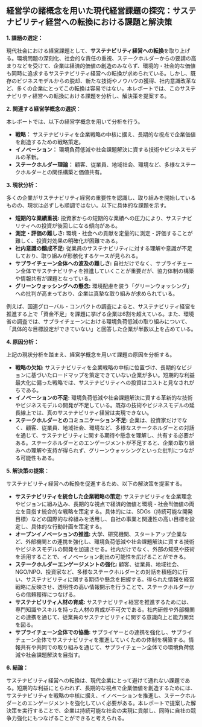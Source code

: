 ## 経営学の諸概念を用いた現代経営課題の探究：サステナビリティ経営への転換における課題と解決策

**1. 課題の選定：**

現代社会における経営課題として、**サステナビリティ経営への転換**を取り上げる。環境問題の深刻化、社会的な責任の重視、ステークホルダーからの要請の高まりなどを受けて、企業は経済的価値の創造のみならず、環境的・社会的な価値も同時に追求するサステナビリティ経営への転換が求められている。しかし、既存のビジネスモデルからの脱却、新たな技術やノウハウの獲得、社内意識改革など、多くの企業にとってこの転換は容易ではない。本レポートでは、このサステナビリティ経営への転換における課題を分析し、解決策を提案する。

**2. 関連する経営学概念の選択：**

本レポートでは、以下の経営学概念を用いて分析を行う。

* **戦略：** サステナビリティを企業戦略の中核に据え、長期的な視点で企業価値を創造するための戦略策定。
* **イノベーション：** 環境負荷低減や社会課題解決に資する技術やビジネスモデルの革新。
* **ステークホルダー理論：** 顧客、従業員、地域社会、環境など、多様なステークホルダーとの関係構築と価値共有。

**3. 現状分析：**

多くの企業がサステナビリティ経営の重要性を認識し、取り組みを開始しているものの、現状は必ずしも順調ではない。以下に具体的な課題を示す。

* **短期的な業績重視:** 投資家からの短期的な業績への圧力により、サステナビリティへの投資が後回しになる傾向がある。
* **測定・評価の難しさ:** 環境・社会への貢献を定量的に測定・評価することが難しく、投資対効果の明確化が困難である。
* **社内意識の醸成不足:** 従業員のサステナビリティに対する理解や意識が不足しており、取り組みが形骸化するケースが見られる。
* **サプライチェーン全体への波及の難しさ:** 自社だけでなく、サプライチェーン全体でサステナビリティを推進していくことが重要だが、協力体制の構築や情報共有が課題となっている。
* **グリーンウォッシングへの懸念:** 環境配慮を装う「グリーンウォッシング」への批判が高まっており、企業は真摯な取り組みが求められている。

例えば、国連グローバル・コンパクトの調査によると、サステナビリティ経営を推進する上で「資金不足」を課題に挙げる企業は6割を超えている。また、環境省の調査では、サプライチェーンにおける環境負荷低減の取り組みについて、「具体的な目標設定ができていない」と回答した企業が半数以上を占めている。

**4. 原因分析：**

上記の現状分析を踏まえ、経営学概念を用いて課題の原因を分析する。

* **戦略の欠如:** サステナビリティを企業戦略の中核に位置づけ、長期的なビジョンに基づいたロードマップを策定できていない企業が多い。短期的な利益最大化に偏った戦略では、サステナビリティへの投資はコストと見なされがちである。
* **イノベーションの不足:** 環境負荷低減や社会課題解決に資する革新的な技術やビジネスモデルの開発が不足している。既存の技術やビジネスモデルの延長線上では、真のサステナビリティ経営は実現できない。
* **ステークホルダーとのコミュニケーション不足:** 企業は、投資家だけでなく、顧客、従業員、地域社会、環境など、多様なステークホルダーとの対話を通じて、サステナビリティに関する期待や懸念を理解し、共有する必要がある。ステークホルダーとのエンゲージメントが不足すると、企業の取り組みへの理解や支持が得られず、グリーンウォッシングといった批判につながる可能性もある。

**5. 解決策の提案：**

サステナビリティ経営への転換を促進するため、以下の解決策を提案する。

* **サステナビリティを統合した企業戦略の策定:** サステナビリティを企業理念やビジョンに組み込み、長期的な視点で経済的価値と環境・社会적価値の両立を目指す統合的な戦略を策定する。具体的には、SDGs（持続可能な開発目標）などの国際的な枠組みを活用し、自社の事業と関連性の高い目標を設定し、具体的な行動計画を策定する。
* **オープンイノベーションの推進:** 大学、研究機関、スタートアップ企業など、外部機関との連携を強化し、環境負荷低減や社会課題解決に資する技術やビジネスモデルの開発を加速させる。社内だけでなく、外部の知見や技術を活用することで、イノベーション創出の可能性を広げることができる。
* **ステークホルダーエンゲージメントの強化:** 顧客、従業員、地域社会、NGO/NPO、投資家など、多様なステークホルダーとの対話を積極的に行い、サステナビリティに関する期待や懸念を把握する。得られた情報を経営戦略に反映させ、透明性の高い情報開示を行うことで、ステークホルダーからの信頼獲得につなげる。
* **サステナビリティ人材の育成:** サステナビリティ経営を推進するためには、専門知識やスキルを持った人材の育成が不可欠である。社内研修や外部機関との連携を通じて、従業員のサステナビリティに関する意識向上と能力開発を図る。
* **サプライチェーン全体での協働:** サプライヤーとの連携を強化し、サプライチェーン全体でサステナビリティを推進していくための体制を構築する。情報共有や共同での取り組みを通じて、サプライチェーン全体での環境負荷低減や社会課題解決を目指す。

**6. 結論：**

サステナビリティ経営への転換は、現代企業にとって避けて通れない課題である。短期的な利益にとらわれず、長期的な視点で企業価値を創造するためには、サステナビリティを戦略の中核に据え、イノベーションを推進し、ステークホルダーとのエンゲージメントを強化していく必要がある。本レポートで提案した解決策を実行することで、企業は持続可能な社会の実現に貢献し、同時に自社の競争力強化にもつなげることができると考えられる。


